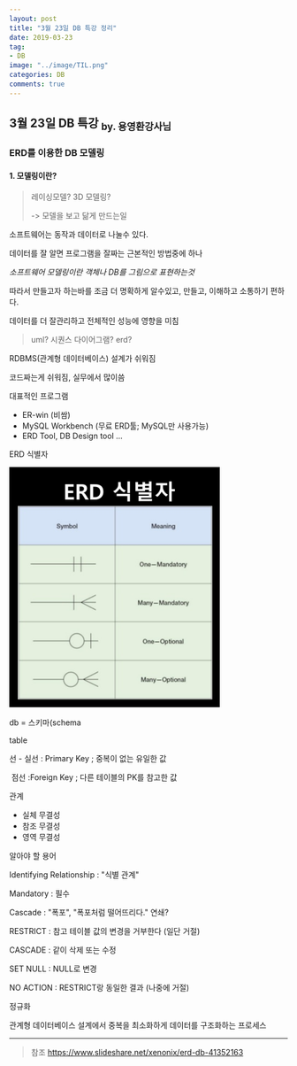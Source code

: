 ```yaml
---
layout: post
title: "3월 23일 DB 특강 정리"
date: 2019-03-23
tag:
- DB
image: "../image/TIL.png"
categories: DB
comments: true
---
```


## 3월 23일 DB 특강 <sub>by. 용영환강사님</sub>

### ERD를 이용한 DB 모델링

#### 1. 모델링이란?

> 레이싱모델? 3D 모델링?
>
> -> 모델을 보고 닮게 만드는일

소프트웨어는 동작과 데이터로 나눌수 있다.

데이터를 잘 알면 프로그램을 잘짜는 근본적인 방법중에 하나

*소프트웨어 모델링이란 객체나 DB를 그림으로 표현하는것*

따라서 만들고자 하는바를 조금 더 명확하게 알수있고, 만들고, 이해하고 소통하기 편하다.

데이터를 더 잘관리하고 전체적인 성능에 영향을 미침



> uml? 시퀀스 다이어그램? erd?



RDBMS(관계형 데이터베이스) 설계가 쉬워짐

코드짜는게 쉬워짐, 실무에서 많이씀



대표적인 프로그램

- ER-win (비쌈)
- MySQL Workbench (무료 ERD툴; MySQL만 사용가능)
- ERD Tool, DB Design tool ...



ERD 식별자

![ERD_symbol](https://raw.githubusercontent.com/Parkdev/parkdev.github.io/master/_posts/DB/images/ERD_symbol.png)

db = 스키마(schema

table

선 - 실선 : Primary Key ; 중복이 없는 유일한 값

​	점선 :Foreign Key ; 다른 테이블의 PK를 참고한 값

관계 

- 실체 무결성
- 참조 무결성
- 영역 무결성

알아야 할 용어

Identifying Relationship : "식별 관계"

Mandatory : 필수

Cascade : "폭포", "폭포처럼 떨어뜨리다." 연쇄?

RESTRICT : 참고 테이블 값의 변경을 거부한다 (일단 거절)

CASCADE : 같이 삭제 또는 수정

SET NULL : NULL로 변경

NO ACTION : RESTRICT랑 동일한 결과 (나중에 거절)



정규화

관계형 데이터베이스 설계에서 중복을 최소화하게 데이터를 구조화하는 프로세스



<hr/>

>  참조 https://www.slideshare.net/xenonix/erd-db-41352163

